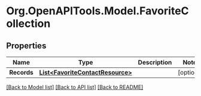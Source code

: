 
# Org.OpenAPITools.Model.FavoriteCollection

## Properties

Name | Type | Description | Notes
------------ | ------------- | ------------- | -------------
**Records** | [**List&lt;FavoriteContactResource&gt;**](FavoriteContactResource.md) |  | [optional] 

[[Back to Model list]](../README.md#documentation-for-models)
[[Back to API list]](../README.md#documentation-for-api-endpoints)
[[Back to README]](../README.md)

